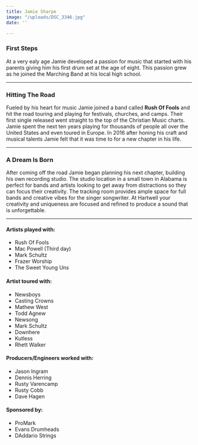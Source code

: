 ```yaml
---
title: Jamie Sharpe
image: "/uploads/DSC_3346.jpg"
date: ''

---
```

### First Steps

At a very ealy age Jamie developed a passion for music that started with his parents giving him his first drum set at the age of eight. This passion grew as he joined the Marching Band at his local high school.

***

### Hitting The Road

Fueled by his heart for music Jamie joined a band called **Rush Of Fools** and hit the road touring and playing for festivals, churches, and camps. Their first single released went straight to the top of the Christian Music charts. Jamie spent the next ten years playing for thousands of people all over the United States and even toured in Europe. In 2016 after honing his craft and musical talents Jamie felt that it was time to for a new chapter in his life.

***

### A Dream Is Born

After coming off the road Jamie began planning his next chapter, building his own recording studio. The studio location in a small town in Alabama is perfect for bands and artists looking to get away from distractions so they can focus their creativity. The tracking room provides ample space for full bands and creative vibes for the singer songwriter. At Hartwell your creativity and uniqueness are focused and refined to produce a sound that is unforgettable.

***

#### Artists played with:

* Rush Of Fools
* Mac Powell (Third day)
* Mark Schultz
* Frazer Worship
* The Sweet Young Uns

#### Artist toured with:

* Newsboys
* Casting Crowns
* Mathew West
* Todd Agnew
* Newsong
* Mark Schultz
* Downhere
* Kutless
* Rhett Walker

#### Producers/Engineers worked with:

* Jason Ingram
* Dennis Herring
* Rusty Varencamp
* Rusty Cobb
* Dave Hagen

#### Sponsored by:

* ProMark
* Evans Drumheads
* DAddario Strings